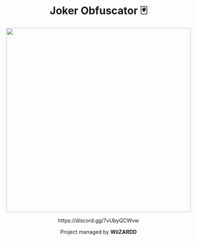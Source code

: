   <h1 align="center">Joker Obfuscator 🃏</h1>

<p align="center">
  <img src="https://i.imgur.com/ocjeq27.png" width="500px"/>
</p>

<p align="center">https://discord.gg/7vUbyQCWvw</p>

<p align="center">Project managed by <strong>WiiZARDD</strong></p>
